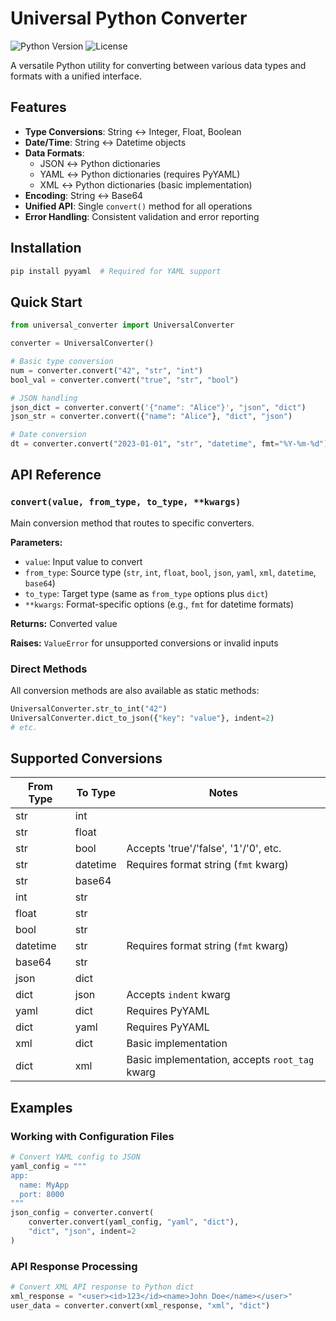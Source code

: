 # Universal Python Converter

![Python Version](https://img.shields.io/badge/python-3.6%2B-blue)
![License](https://img.shields.io/badge/license-MIT-green)

A versatile Python utility for converting between various data types and formats with a unified interface.

## Features

- **Type Conversions**: String ↔ Integer, Float, Boolean
- **Date/Time**: String ↔ Datetime objects
- **Data Formats**: 
  - JSON ↔ Python dictionaries
  - YAML ↔ Python dictionaries (requires PyYAML)
  - XML ↔ Python dictionaries (basic implementation)
- **Encoding**: String ↔ Base64
- **Unified API**: Single `convert()` method for all operations
- **Error Handling**: Consistent validation and error reporting

## Installation

```bash
pip install pyyaml  # Required for YAML support
```

## Quick Start

```python
from universal_converter import UniversalConverter

converter = UniversalConverter()

# Basic type conversion
num = converter.convert("42", "str", "int")
bool_val = converter.convert("true", "str", "bool")

# JSON handling
json_dict = converter.convert('{"name": "Alice"}', "json", "dict")
json_str = converter.convert({"name": "Alice"}, "dict", "json")

# Date conversion
dt = converter.convert("2023-01-01", "str", "datetime", fmt="%Y-%m-%d")
```

## API Reference

### `convert(value, from_type, to_type, **kwargs)`

Main conversion method that routes to specific converters.

**Parameters:**
- `value`: Input value to convert
- `from_type`: Source type (`str`, `int`, `float`, `bool`, `json`, `yaml`, `xml`, `datetime`, `base64`)
- `to_type`: Target type (same as `from_type` options plus `dict`)
- `**kwargs`: Format-specific options (e.g., `fmt` for datetime formats)

**Returns:** Converted value

**Raises:** `ValueError` for unsupported conversions or invalid inputs

### Direct Methods

All conversion methods are also available as static methods:

```python
UniversalConverter.str_to_int("42")
UniversalConverter.dict_to_json({"key": "value"}, indent=2)
# etc.
```

## Supported Conversions

| From Type | To Type | Notes |
|-----------|---------|-------|
| str       | int     |       |
| str       | float   |       |
| str       | bool    | Accepts 'true'/'false', '1'/'0', etc. |
| str       | datetime | Requires format string (`fmt` kwarg) |
| str       | base64  |       |
| int       | str     |       |
| float     | str     |       |
| bool      | str     |       |
| datetime  | str     | Requires format string (`fmt` kwarg) |
| base64    | str     |       |
| json      | dict    |       |
| dict      | json    | Accepts `indent` kwarg |
| yaml      | dict    | Requires PyYAML |
| dict      | yaml    | Requires PyYAML |
| xml       | dict    | Basic implementation |
| dict      | xml     | Basic implementation, accepts `root_tag` kwarg |

## Examples

### Working with Configuration Files

```python
# Convert YAML config to JSON
yaml_config = """
app:
  name: MyApp
  port: 8000
"""
json_config = converter.convert(
    converter.convert(yaml_config, "yaml", "dict"),
    "dict", "json", indent=2
)
```

### API Response Processing

```python
# Convert XML API response to Python dict
xml_response = "<user><id>123</id><name>John Doe</name></user>"
user_data = converter.convert(xml_response, "xml", "dict")
```

